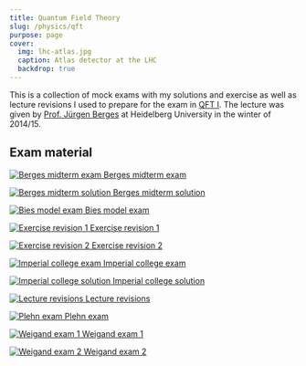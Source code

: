 ```yaml
---
title: Quantum Field Theory
slug: /physics/qft
purpose: page
cover:
  img: lhc-atlas.jpg
  caption: Atlas detector at the LHC
  backdrop: true
---
```


This is a collection of mock exams with my solutions and exercise as well as lecture revisions I used to prepare for the exam in [QFT I](pdfs/http://www.thphys.uni-heidelberg.de/~berges/teaching.htm). The lecture was given by [Prof. Jürgen Berges](pdfs/http://www.thphys.uni-heidelberg.de/~berges/people.htm) at Heidelberg University in the winter of 2014/15.

## Exam material

<div class="grid docs">

[![Berges midterm exam](thumbnails/berges-midterm-exam.png) Berges midterm exam](pdfs/berges-midterm-exam.pdf)

[![Berges midterm solution](thumbnails/berges-midterm-solution.png) Berges midterm solution](pdfs/berges-midterm-solution.pdf)

[![Bies model exam](thumbnails/bies-model-exam.png) Bies model exam](pdfs/bies-model-exam.pdf)

[![Exercise revision 1](thumbnails/exercise-revision-1.png) Exercise revision 1](pdfs/exercise-revision-1.pdf)

[![Exercise revision 2](thumbnails/exercise-revision-2.png) Exercise revision 2](pdfs/exercise-revision-2.pdf)

[![Imperial college exam](thumbnails/imperial-college-exam.png) Imperial college exam](pdfs/imperial-college-exam.pdf)

[![Imperial college solution](thumbnails/imperial-college-solution.png) Imperial college solution](pdfs/imperial-college-solution.pdf)

[![Lecture revisions](thumbnails/lecture-revisions.png) Lecture revisions](pdfs/lecture-revisions.pdf)

[![Plehn exam](thumbnails/plehn-exam.png) Plehn exam](pdfs/plehn-exam.pdf)

[![Weigand exam 1](thumbnails/weigand-exam-1.png) Weigand exam 1](pdfs/weigand-exam-1.pdf)

[![Weigand exam 2](thumbnails/weigand-exam-2.png) Weigand exam 2](pdfs/weigand-exam-2.pdf)

</div>
